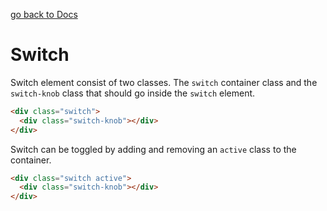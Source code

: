 [go back to Docs](../README.md)

# Switch

Switch element consist of two classes. The `switch` container class and the `switch-knob` class that should go inside the `switch` element.

```html
<div class="switch">
  <div class="switch-knob"></div>
</div>
```

Switch can be toggled by adding and removing an `active` class to the container.

```html
<div class="switch active">
  <div class="switch-knob"></div>
</div>
```
